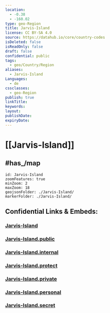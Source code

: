 ```yaml
---
location:
  - -0.38
  - -160.02
type: geo-Region
title: Jarvis-Island
license: CC BY-SA 4.0
source: https://datahub.io/core/country-codes
isDeleted: false
isReadOnly: false
draft: false
confidential: public
tags:
  - geo/Country/Region
aliases:
  - Jarvis-Island
Languages:
  - de
cssclasses:
  - geo-Region
publish: true
linkTitle:
keywords:
layout:
publishDate:
expiryDate:
---
```


# [[Jarvis-Island]] 


## #has_/map 


```leaflet
id: Jarvis-Island
zoomFeatures: true 
minZoom: 2 
maxZoom: 18
geojsonFolder: ./Jarvis-Island/
markerFolder: ./Jarvis-Island/
```


## Confidential Links & Embeds: 

### [Jarvis-Island](/_Standards/Earth/Continent/America~North/USA/USA~Islands/Counties/Jarvis-Island.md) 

### [Jarvis-Island.public](/_public/Earth/Continent/America~North/USA/USA~Islands/Counties/Jarvis-Island.public.md) 

### [Jarvis-Island.internal](/_internal/Earth/Continent/America~North/USA/USA~Islands/Counties/Jarvis-Island.internal.md) 

### [Jarvis-Island.protect](/_protect/Earth/Continent/America~North/USA/USA~Islands/Counties/Jarvis-Island.protect.md) 

### [Jarvis-Island.private](/_private/Earth/Continent/America~North/USA/USA~Islands/Counties/Jarvis-Island.private.md) 

### [Jarvis-Island.personal](/_personal/Earth/Continent/America~North/USA/USA~Islands/Counties/Jarvis-Island.personal.md) 

### [Jarvis-Island.secret](/_secret/Earth/Continent/America~North/USA/USA~Islands/Counties/Jarvis-Island.secret.md)


